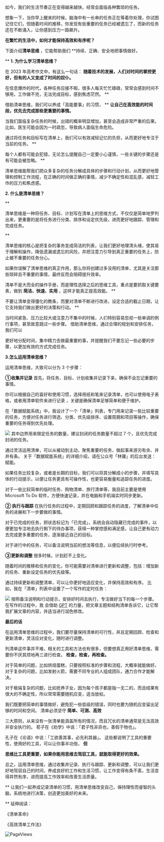 如今，我们的生活节奏正在变得越来越快，经常会面临各种繁琐的任务。

想象一下，当你早上醒来的时候，脑海中有一长串的任务正在等着你处理，你试图记住它们，但随着时间的推移，你发现有些重要的任务已经被遗忘了，而新的任务还在不断涌入，让你感到压力一路飙升。

**在繁忙的生活中，如何才能保持高效和有序呢？**

 

下面介绍**清单思维** ，它能帮助我们 **持续、正确、安全地把事情做好。

** **1. 为什么学习清单思维？**

 

在 2023 年高考作文中，有这么一句话： **随着技术的发展，人们对时间的掌控更好，但有的人又变成了时间的奴仆。**

在信息爆炸的时代，各种任务应接不暇，很多人每天忙忙碌碌，常常会感到时间不够用，工作做不完，无法完成目标，感到焦虑茫然。  **

借助清单思维，我们可以养成「高能要事」的习惯，  ** **让自己在高效能的时间段，优先去完成那些更重要的事情。**

当我们面临复杂任务的时候，出错的概率明显增加，甚至会造成非常严重的后果。比如，医生可能会因为一时疏忽，导致病人面临生命危险。

通过将任务和目标写在清单上，我们可以有效减轻记忆的负担，从而更好地专注于当前的任务。  **

每个人都有可能会犯错，无论怎么提醒自己一定要小心谨慎，一些关键的步骤还是有可能会被忽略。  **

清单思维能帮我们把众多复杂的任务分解成具体的步骤和行动计划，从而更好地管理和控制工作流程，在正确的时间做正确的事情，减少不确定性和混乱感，减轻工作的压力和焦虑感。

**2. 什么是清单思维？**

 **

清单思维是一种将任务、目标、计划写在清单上的思维方式，不仅仅是简单地罗列出来，更重要的是将任务进行分类、排序和设定优先级，进而更好地跟踪、管理和完成任务。

**

清单思维的核心是把复杂的事务变成简洁的列表，让我们更好地理清头绪，使其易于理解和操作，降低遗漏或遗忘的风险，并把注意力引导到真正重要的任务上，防止被不重要的任务分心。

如果你误解了清单思维的真正作用，那么你将创建过多没用的清单，尤其是关注那些琐碎且不重要的事情，最终反而会阻碍提升效率。

清单不是大而全的操作手册，而是理性选择之后的思维工具，重点是要抓取关键要素，做到 **简洁、快速、实用** ，这样才能真正提高效能。  **

不要让清单变得僵化的教条，而要对清单不断进行改进，设定合适的截止日期，让它支持我们做出更好的决策和行动。  **

当时间紧急、压力比较大或注意力不集中的时候，人们特别容易忽视一些单调的例行事项，甚至故意跳过一些步骤。  借助清单思维，通过合理的规划和安排任务，我们可以

更好地分配时间，集中精力去做最重要的事，并提醒我们不要忘记一些必要的步骤，以更加有效的方式完成任务。

**3.怎么运用清单思维？**

运用清单思维，大致可以分为 3 个步骤： 

**①收集并记录** 首先，将任务、目标、计划收集并记录下来，确保不会忘记重要的事情。

你可以根据自己的喜好和使用习惯，选择用纸和笔来记录清单，也可以使用电子表格，或者用清单软件来进行记录  ，关键是确保清单足够简单和便于维护。

在「数据赋能系统」中，我设计了一个「清单」列表，专门用来记录一些比较重要的任务，方便对任务进行筛选、分类、优先级排序、设置周期和项目等操作，确保重要的任务得到优先处理。

![](https://mmbiz.qpic.cn/mmbiz_png/giaycic3UNwo3IFNiaGP48NciaicZnL5GcTfx6zweQia7vKOqVQkvkib9NcmpRHjuEl61Ajhu2JFGjE0Fw6mawGo2m1ew/640?wx_fmt=png) 其中边界用来限定任务的数量，建议封闭的任务数量不超过 7 个，且优先完成封闭的任务。

通过灵活运用清单，可以从被动到主动，聚焦重要的任务，做起事来游刃有余、井井有条。  关于「数据赋能系统」的详细介绍，请在公众号「林骥」的后台发送：赋能。

如果任务比较复杂，或者是长期的目标，我们可以将其分解成小的步骤，并填写具体的行动提示，以便让任务更具有可操作性，也更容易衡量和追踪任务的进度。

对于一些比较简单的临时任务、购物清单、旅行清单等，我目前主要是使用 Microsoft To Do 软件，方便快速记录，并在电脑和手机端实时同步更新。

**② 执行与跟踪** 在执行任务的过程中，定期回顾和跟踪任务的进度，了解清单中任务的进展和下一步要做的事情。

对于已完成的任务，把状态标记为「已完成」，系统会自动隐藏已完成的事件，以便更加专注地去执行剩下的待办事项，获得一种掌控感和满足感，让自己更有动力去完成更多重要的任务，逐渐接近自己的目标。

对于进行中的任务，可以备注说明当前的想法等信息，以便后续执行时参考。 

**③更新和调整** 很多时候，计划赶不上变化。

随着时间的推移和任务的变化，你可能需要对清单进行更新和调整，包括：增加新的任务、重新设定任务的优先级等。

通过持续更新和调整清单，可以让你更好地适应变化，并保持高效和有序。  比如，我在「清单」列表中设置了一个写作的定时任务：

![](https://mmbiz.qpic.cn/mmbiz_png/giaycic3UNwo3IFNiaGP48NciaicZnL5GcTfx3lYo6TAhmUd1QpzDF4iaUwTIGjQswBRu40f0gnFLJGVMABNJq5NXM5w/640?wx_fmt=png) 按照备注说明和行动提示，安排好时间去执行，专注做好当下的每一个步骤。  在写作的过程中，我  会借助 [GPT](https://mp.weixin.qq.com/s?__biz=MzA4ODE2OTIxMw==&mid=2653481638&idx=1&sn=81156dc77680ea4c65ae734267072021&scene=21#wechat_redirect) 的力量，把文章主题和结构清单告诉它，让它帮我扩展文章的内容，并适当进行润色修改。  

**最后的话**

在运用清单思维的过程中，我们要尽量保持清单的可行性，并且定期回顾、检查和更新清单，灵活应对变化，随时进行调整。

列清单这件事并不难，相关的工具和方法也有很多，但要想真正用好清单思维，需要你不厌其烦地再三进行检查。  **检查，检查，再检查。**

对于简单的问题，比如烘焙蛋糕，只要按照标准的步骤和流程，大概率就能做好。  对于复杂的问题，比如发射火箭，需要不同专业的人组成团队，通力合作才能解决。

对于极端复杂的问题，比如抚养子女，因为每个孩子都是独一无二的，而且结果有很大的不确定性，所以常常需要随机应变，适当放权。

我们既要把简单的事情做好，避免犯一些低级的错误，同时也要为随机应变留出足够的时间和空间。  清单必须坚守 **简单、可测、高效**

三大原则，从来没有一张清单能涵盖所有的情况，而且冗长的清单通常是无法高效并安全执行的。  荀子在《劝学》中说：「君子性非异也，善假于物也」。

孔子在《论语》中说：「工欲善其事，必先利其器」。  这些都说明了工具的重要性，使用好的工具，可以让你事半功倍， **但**

**思维比工具更重要，如果你能用思维去驾驭工具，就能取得更好的效果。**

总之，运用清单思维，通过收集并记录、执行与跟踪、更新和调整，可以让我们更好地驾驭自己的时间，养成良好的工作和生活习惯，让工作变得有条不紊，生活变得井然有序，进而提高工作效率和改善生活质量。

** 让我们一起养成记录清单的习惯，用清单思维改变自己，保持理性而睿智的头脑，系统地进行决策，创造更加美好的未来。  

** 延伸阅读：  

《清单革命》

《高效清单工作法》  

![PageViews](https://visitor-badge.laobi.icu/badge?page_id=sjhfx.linji&left_text=PageViews&right_color=%2300589F)